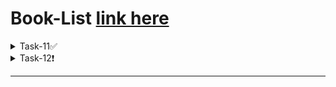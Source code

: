 # Book-List [link here](https://tattybubut.github.io/Module-2-JavaScript/task-11_book-list/index.html)
<details>
  <summary>Task-11✅</summary>

**Описание задания**
    
    Добавить в приложение Book List логику добавления новой книги используя ООП подход.
    
**Критерии оценки для cross-check**
    
    Максимальный балл: 20
    
    1. В приложении имеется конструктор Book для создания объекта книги - 10 баллов
    2. В приложении имеется конструктор UI для работы с пользовательским интерфейсом - 10 баллов
</details>

<details>
  <summary>Task-12❗</summary>

**Описание задания**
    
    Написать логику удаления книги из таблицы
    
  **Критерии оценки для cross-check**
    
    Максимальный балл: 10
    
    1. Книги удаляются - 10 баллов
</details>
<hr>
